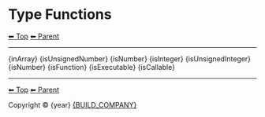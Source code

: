 # Type Functions

<!-- TEMPLATE header 2 -->
[⬅ Top](index.md) [⬅ Parent ](../index.md)
<hr />

{inArray}
{isUnsignedNumber}
{isNumber}
{isInteger}
{isUnsignedInteger}
{isNumber}
{isFunction}
{isExecutable}
{isCallable}

<!-- TEMPLATE footer 5 -->
<hr />

[⬅ Top](index.md) [⬅ Parent ](../index.md)

Copyright &copy; {year} [{BUILD_COMPANY}]({BUILD_COMPANY_LINK}{title})
